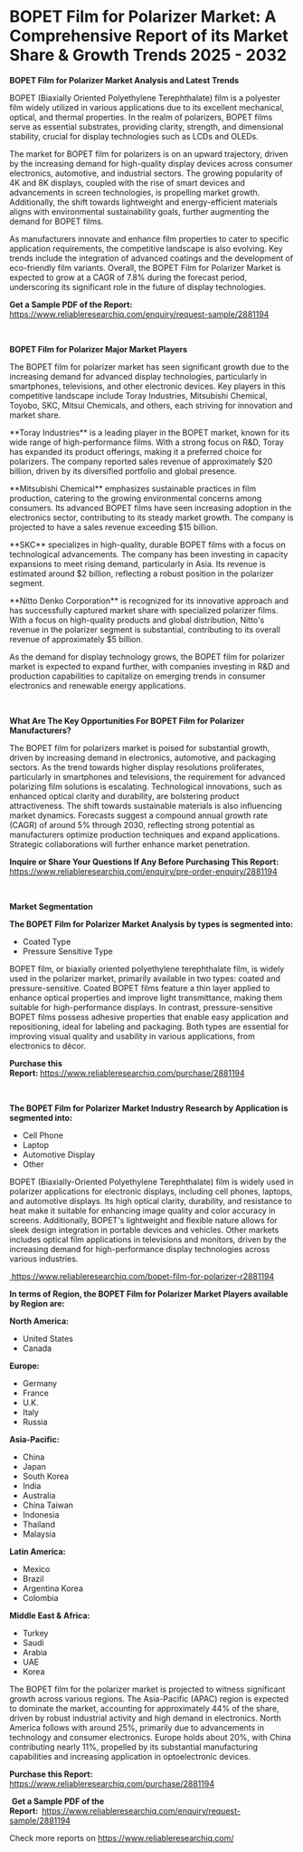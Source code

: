 <p><h1>BOPET Film for Polarizer Market: A Comprehensive Report of its Market Share & Growth Trends 2025 - 2032</h1></p><p><strong>BOPET Film for Polarizer Market Analysis and Latest Trends</strong></p>
<p><p>BOPET (Biaxially Oriented Polyethylene Terephthalate) film is a polyester film widely utilized in various applications due to its excellent mechanical, optical, and thermal properties. In the realm of polarizers, BOPET films serve as essential substrates, providing clarity, strength, and dimensional stability, crucial for display technologies such as LCDs and OLEDs.</p><p>The market for BOPET film for polarizers is on an upward trajectory, driven by the increasing demand for high-quality display devices across consumer electronics, automotive, and industrial sectors. The growing popularity of 4K and 8K displays, coupled with the rise of smart devices and advancements in screen technologies, is propelling market growth. Additionally, the shift towards lightweight and energy-efficient materials aligns with environmental sustainability goals, further augmenting the demand for BOPET films.</p><p>As manufacturers innovate and enhance film properties to cater to specific application requirements, the competitive landscape is also evolving. Key trends include the integration of advanced coatings and the development of eco-friendly film variants. Overall, the BOPET Film for Polarizer Market is expected to grow at a CAGR of 7.8% during the forecast period, underscoring its significant role in the future of display technologies.</p></p>
<p><strong>Get a Sample PDF of the Report:&nbsp;</strong> <a href="https://www.reliableresearchiq.com/enquiry/request-sample/2881194?utm_campaign=2802&utm_medium=2&utm_source=Github&utm_content=ia&utm_term=12032025&utm_id=bopet-film-for-polarizer">https://www.reliableresearchiq.com/enquiry/request-sample/2881194</a></p>
<p>&nbsp;</p>
<p><strong>BOPET Film for Polarizer Major Market Players</strong></p>
<p><p>The BOPET film for polarizer market has seen significant growth due to the increasing demand for advanced display technologies, particularly in smartphones, televisions, and other electronic devices. Key players in this competitive landscape include Toray Industries, Mitsubishi Chemical, Toyobo, SKC, Mitsui Chemicals, and others, each striving for innovation and market share.</p><p>**Toray Industries** is a leading player in the BOPET market, known for its wide range of high-performance films. With a strong focus on R&D, Toray has expanded its product offerings, making it a preferred choice for polarizers. The company reported sales revenue of approximately $20 billion, driven by its diversified portfolio and global presence.</p><p>**Mitsubishi Chemical** emphasizes sustainable practices in film production, catering to the growing environmental concerns among consumers. Its advanced BOPET films have seen increasing adoption in the electronics sector, contributing to its steady market growth. The company is projected to have a sales revenue exceeding $15 billion.</p><p>**SKC** specializes in high-quality, durable BOPET films with a focus on technological advancements. The company has been investing in capacity expansions to meet rising demand, particularly in Asia. Its revenue is estimated around $2 billion, reflecting a robust position in the polarizer segment.</p><p>**Nitto Denko Corporation** is recognized for its innovative approach and has successfully captured market share with specialized polarizer films. With a focus on high-quality products and global distribution, Nitto's revenue in the polarizer segment is substantial, contributing to its overall revenue of approximately $5 billion.</p><p>As the demand for display technology grows, the BOPET film for polarizer market is expected to expand further, with companies investing in R&D and production capabilities to capitalize on emerging trends in consumer electronics and renewable energy applications.</p></p>
<p>&nbsp;</p>
<p><strong>What Are The Key Opportunities For BOPET Film for Polarizer Manufacturers?</strong></p>
<p><p>The BOPET film for polarizers market is poised for substantial growth, driven by increasing demand in electronics, automotive, and packaging sectors. As the trend towards higher display resolutions proliferates, particularly in smartphones and televisions, the requirement for advanced polarizing film solutions is escalating. Technological innovations, such as enhanced optical clarity and durability, are bolstering product attractiveness. The shift towards sustainable materials is also influencing market dynamics. Forecasts suggest a compound annual growth rate (CAGR) of around 5% through 2030, reflecting strong potential as manufacturers optimize production techniques and expand applications. Strategic collaborations will further enhance market penetration.</p></p>
<p><strong>Inquire or Share Your Questions If Any Before Purchasing This Report:</strong> <a href="https://www.reliableresearchiq.com/enquiry/pre-order-enquiry/2881194?utm_campaign=2802&utm_medium=2&utm_source=Github&utm_content=ia&utm_term=12032025&utm_id=bopet-film-for-polarizer">https://www.reliableresearchiq.com/enquiry/pre-order-enquiry/2881194</a></p>
<p>&nbsp;</p>
<p><strong>Market Segmentation</strong></p>
<p><strong>The BOPET Film for Polarizer Market Analysis by types is segmented into:</strong></p>
<p><ul><li>Coated Type</li><li>Pressure Sensitive Type</li></ul></p>
<p><p>BOPET film, or biaxially oriented polyethylene terephthalate film, is widely used in the polarizer market, primarily available in two types: coated and pressure-sensitive. Coated BOPET films feature a thin layer applied to enhance optical properties and improve light transmittance, making them suitable for high-performance displays. In contrast, pressure-sensitive BOPET films possess adhesive properties that enable easy application and repositioning, ideal for labeling and packaging. Both types are essential for improving visual quality and usability in various applications, from electronics to décor.</p></p>
<p><strong>Purchase this Report:&nbsp;</strong><a href="https://www.reliableresearchiq.com/purchase/2881194?utm_campaign=2802&utm_medium=2&utm_source=Github&utm_content=ia&utm_term=12032025&utm_id=bopet-film-for-polarizer">https://www.reliableresearchiq.com/purchase/2881194</a></p>
<p>&nbsp;</p>
<p><strong>The BOPET Film for Polarizer Market Industry Research by Application is segmented into:</strong></p>
<p><ul><li>Cell Phone</li><li>Laptop</li><li>Automotive Display</li><li>Other</li></ul></p>
<p><p>BOPET (Biaxially-Oriented Polyethylene Terephthalate) film is widely used in polarizer applications for electronic displays, including cell phones, laptops, and automotive displays. Its high optical clarity, durability, and resistance to heat make it suitable for enhancing image quality and color accuracy in screens. Additionally, BOPET's lightweight and flexible nature allows for sleek design integration in portable devices and vehicles. Other markets includes optical film applications in televisions and monitors, driven by the increasing demand for high-performance display technologies across various industries.</p></p>
<p><a href="https://www.reliableresearchiq.com/bopet-film-for-polarizer-r2881194?utm_campaign=2802&utm_medium=2&utm_source=Github&utm_content=ia&utm_term=12032025&utm_id=bopet-film-for-polarizer">&nbsp;https://www.reliableresearchiq.com/bopet-film-for-polarizer-r2881194</a></p>
<p><strong>In terms of Region, the BOPET Film for Polarizer Market Players available by Region are:</strong></p>
<p>
    <p> <strong> North America: </strong>
        <ul>
            <li>United States</li>
            <li>Canada</li>
        </ul>
        </p> 
    <p> <strong> Europe: </strong>
        <ul>
            <li>Germany</li>
            <li>France</li>
            <li>U.K.</li>
            <li>Italy</li>
            <li>Russia</li>
        </ul>
        </p> 
    <p> <strong> Asia-Pacific: </strong>
        <ul>
            <li>China</li>
            <li>Japan</li>
            <li>South Korea</li>
            <li>India</li>
            <li>Australia</li>
            <li>China Taiwan</li>
            <li>Indonesia</li>
            <li>Thailand</li>
            <li>Malaysia</li>
        </ul>
        </p> 
    <p> <strong> Latin America: </strong>
        <ul>
            <li>Mexico</li>
            <li>Brazil</li>
            <li>Argentina Korea</li>
            <li>Colombia</li>
        </ul>
        </p> 
    <p> <strong> Middle East & Africa: </strong>
        <ul>
            <li>Turkey</li>
            <li>Saudi</li>
            <li>Arabia</li>
            <li>UAE</li>
            <li>Korea</li>
        </ul>
    </p>
    </p>
<p><p>The BOPET film for the polarizer market is projected to witness significant growth across various regions. The Asia-Pacific (APAC) region is expected to dominate the market, accounting for approximately 44% of the share, driven by robust industrial activity and high demand in electronics. North America follows with around 25%, primarily due to advancements in technology and consumer electronics. Europe holds about 20%, with China contributing nearly 11%, propelled by its substantial manufacturing capabilities and increasing application in optoelectronic devices.</p></p>
<p><strong>Purchase this Report: </strong><a href="https://www.reliableresearchiq.com/purchase/2881194?utm_campaign=2802&utm_medium=2&utm_source=Github&utm_content=ia&utm_term=12032025&utm_id=bopet-film-for-polarizer">https://www.reliableresearchiq.com/purchase/2881194</a></p>
<p>&nbsp;<strong>Get a Sample PDF of the Report:&nbsp;&nbsp;</strong><a href="https://www.reliableresearchiq.com/enquiry/request-sample/2881194?utm_campaign=2802&utm_medium=2&utm_source=Github&utm_content=ia&utm_term=12032025&utm_id=bopet-film-for-polarizer">https://www.reliableresearchiq.com/enquiry/request-sample/2881194</a></p>
<p><strong></strong></p>
<p>Check more reports on <a href="https://www.reliableresearchiq.com/?utm_campaign=2802&utm_medium=2&utm_source=Github&utm_content=ia&utm_term=12032025&utm_id=bopet-film-for-polarizer">https://www.reliableresearchiq.com/</a></p>